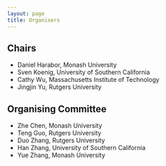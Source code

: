 ```yaml
---
layout: page
title: Organisers
---
```


## Chairs
- Daniel Harabor, Monash University
- Sven Koenig, University of Southern California
- Cathy Wu, Massachusetts Institute of Technology
- Jingjin Yu, Rutgers University

## Organising Committee
- Zhe Chen, Monash University
- Teng Guo, Rutgers University
- Duo Zhang, Rutgers University
- Han Zhang, University of Southern California
- Yue Zhang, Monash University
